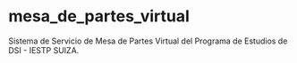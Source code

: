 # mesa_de_partes_virtual
Sistema de Servicio de Mesa de Partes Virtual del Programa de Estudios de DSI - IESTP SUIZA.
